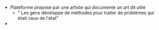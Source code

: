 - Plateforme propose par une artiste qui documente un art dit utile
	- " Les gens développe de méthodes pour traiter de problèmes qui était ceux de l'état"
-